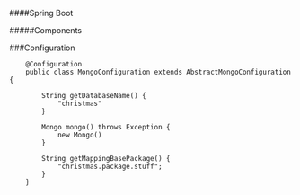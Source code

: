####Spring Boot

#####Components

###Configuration

```
	@Configuration
	public class MongoConfiguration extends AbstractMongoConfiguration {

		String getDatabaseName() {
			"christmas"
		}

		Mongo mongo() throws Exception {
			new Mongo()
		}

		String getMappingBasePackage() {
			"christmas.package.stuff";
		}
	}
```
